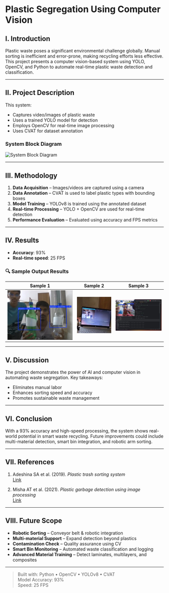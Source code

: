 # Plastic Segregation Using Computer Vision

## I. Introduction

Plastic waste poses a significant environmental challenge globally. Manual sorting is inefficient and error-prone, making recycling efforts less effective. This project presents a computer vision-based system using YOLO, OpenCV, and Python to automate real-time plastic waste detection and classification.

---

## II. Project Description

This system:

- Captures video/images of plastic waste
- Uses a trained YOLO model for detection
- Employs OpenCV for real-time image processing
- Uses CVAT for dataset annotation

### System Block Diagram

![System Block Diagram](images/block_diagram.png)

---

## III. Methodology

1. **Data Acquisition** – Images/videos are captured using a camera  
2. **Data Annotation** – CVAT is used to label plastic types with bounding boxes  
3. **Model Training** – YOLOv8 is trained using the annotated dataset  
4. **Real-time Processing** – YOLO + OpenCV are used for real-time detection  
5. **Performance Evaluation** – Evaluated using accuracy and FPS metrics

---

## IV. Results

- **Accuracy**: 93%
- **Real-time speed**: 25 FPS

### 🔍 Sample Output Results

| Sample 1 | Sample 2 | Sample 3 |
|---------|----------|----------|
| ![Result 1](images/result1.jpg) | ![Result 2](images/result2.jpg) | ![Result 3](images/result3.jpg) |

---

## V. Discussion

The project demonstrates the power of AI and computer vision in automating waste segregation. Key takeaways:

- Eliminates manual labor
- Enhances sorting speed and accuracy
- Promotes sustainable waste management

---

## VI. Conclusion

With a 93% accuracy and high-speed processing, the system shows real-world potential in smart waste recycling. Future improvements could include multi-material detection, smart bin integration, and robotic arm sorting.

---

## VII. References

1. Adeshina SA et al. (2019). _Plastic trash sorting system_  
   [Link](https://doi.org/10.1109/ICECCO48375.2019.9043197)

2. Misha AT et al. (2021). _Plastic garbage detection using image processing_  
   [Link](https://ieeexplore.ieee.org/document/9641188)

---

## VIII. Future Scope

- **Robotic Sorting** – Conveyor belt & robotic integration  
- **Multi-material Support** – Expand detection beyond plastics  
- **Contamination Check** – Quality assurance using CV  
- **Smart Bin Monitoring** – Automated waste classification and logging  
- **Advanced Material Training** – Detect laminates, multilayers, and composites

---

> Built with: Python • OpenCV • YOLOv8 • CVAT  
> Model Accuracy: 93%  
> Speed: 25 FPS
